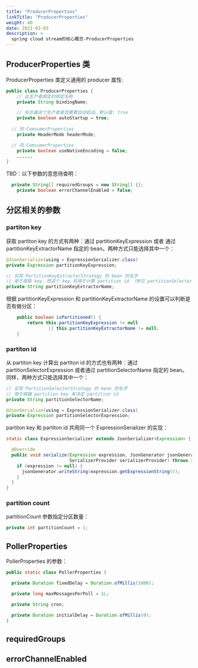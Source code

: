 ```yaml
---
title: "ProducerProperties"
linkTitle: "ProducerProperties"
weight: 40
date: 2021-03-03
description: >
  spring cloud stream的核心概念-ProducerProperties
---
```


## ProducerProperties 类

ProducerProperties 类定义通用的 producer 属性:

```java
public class ProducerProperties {
	// 此生产者绑定的绑定名称
	private String bindingName;

	// 标志着这个生产者是否需要自动启动。默认值: true
	private boolean autoStartup = true;
  
  // 同 ComsumerProperties
	private HeaderMode headerMode;

  // 同 ComsumerProperties
	private boolean useNativeEncoding = false;
	......
}
```

TBD：以下参数的意思待查明：

```java
  private String[] requiredGroups = new String[] {};
	private boolean errorChannelEnabled = false;
```



## 分区相关的参数

### partiton key

获取 partiton key 的方式有两种：通过 partitionKeyExpression 或者 通过 partitionKeyExtractorName 指定的 bean。两种方式只能选择其中一个：

```java
@JsonSerialize(using = ExpressionSerializer.class)
private Expression partitionKeyExpression;

// 实现 PartitionKeyExtractorStrategy 的 bean 的名字
// 用于提取 key，而这个 key 将用于计算 partition id （参见 partitionSelector)
private String partitionKeyExtractorName;


```

根据 partitionKeyExpression 和 partitionKeyExtractorName 的设置可以判断是否有做分区：

```java
	public boolean isPartitioned() {
		return this.partitionKeyExpression != null
				|| this.partitionKeyExtractorName != null;
	}
```

### partiton id

从 partiton key 计算出 partiton id 的方式也有两种：通过 partitionSelectorExpression 或者通过 partitionSelectorName 指定的 bean。同样，两种方式只能选择其中一个：

```java
// 实现 PartitionSelectorStrategy 的 bean 的名字
// 用于根据 partition key 来决定 partition id 
private String partitionSelectorName;

@JsonSerialize(using = ExpressionSerializer.class)
private Expression partitionSelectorExpression;
```

partiton key 和 partiton id 共用同一个 ExpressionSerializer 的实现：

```java
static class ExpressionSerializer extends JsonSerializer<Expression> {

  @Override
  public void serialize(Expression expression, JsonGenerator jsonGenerator,
                        SerializerProvider serializerProvider) throws IOException {
    if (expression != null) {
      jsonGenerator.writeString(expression.getExpressionString());
    }
  }
}
```

### partition count

partitionCount 参数指定分区数量：

```java
private int partitionCount = 1;
```



## PollerProperties

PollerProperties 的参数：

```java
public static class PollerProperties {

  private Duration fixedDelay = Duration.ofMillis(1000);

  private long maxMessagesPerPoll = 1L;

  private String cron;

  private Duration initialDelay = Duration.ofMillis(0);
}
```



## requiredGroups



## errorChannelEnabled



